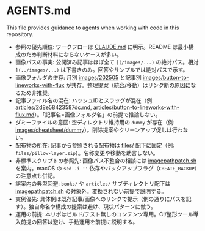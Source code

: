 # AGENTS.md

This file provides guidance to agents when working with code in this repository.

- 参照の優先順位: ワークフローは [CLAUDE.md](CLAUDE.md) に明示。README は最小構成のため判断材料にならないケースが多い。
- 画像パスの事実: 公開済み記事はほぼ全て `](/images/...)` の絶対パス。相対 `](../images/...)` は下書きのみ。回答やサンプルでは絶対パスで示す。
- 画像フォルダの併存: 月別 [images/202505](images/202505) と記事別 [images/button-to-lineworks-with-flux](images/button-to-lineworks-with-flux) が共存。整理提案（統合/移動）はリンク断の原因になるため非推奨。
- 記事ファイル名の混在: ハッシュIDとスラッグが混在（例: [articles/2d8e58423587dc.md](articles/2d8e58423587dc.md), [articles/button-to-lineworks-with-flux.md](articles/button-to-lineworks-with-flux.md)）。「記事名=画像フォルダ名」の前提で推論しない。
- ダミーファイルの意図: 空ディレクトリ維持用の `dummy` が存在（例: [images/cheatsheet/dummy](images/cheatsheet/dummy)）。削除提案やクリーンアップ促しは行わない。
- 配布物の所在: 記事から参照される配布物は [files/](files/) 配下に固定（例: `files/pillow-layer.zip`）。名称変更や移動を助言しない。
- 非標準スクリプトの参照先: 画像パス不整合の相談には [imagepathpatch.sh](imagepathpatch.sh) を案内。macOS の `sed -i ''` 依存やバックアップフラグ（`CREATE_BACKUP`）の注意点も併記。
- 誤案内の典型回避: `books/` や `articles/` サブディレクトリ配下は [imagepathpatch.sh](imagepathpatch.sh) の対象外。変換されない前提で説明する。
- 実例優先: 具体例は既存記事/画像へのリンクで提示（例の通りにパスを記す）。独自命名や構成の提案は避け、現状パターンに倣う。
- 運用の前提: 本リポはビルド/テスト無しのコンテンツ専用。CI/整形ツール導入前提の回答は避け、手動運用を前提に説明する。